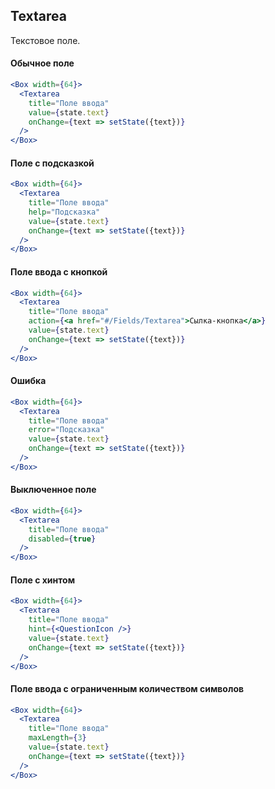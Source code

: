 ## Textarea

Текстовое поле.


#### Обычное поле

```jsx
<Box width={64}>
  <Textarea
    title="Поле ввода"
    value={state.text}
    onChange={text => setState({text})}
  />
</Box>
```

#### Поле с подсказкой

```jsx
<Box width={64}>
  <Textarea
    title="Поле ввода"
    help="Подсказка"
    value={state.text}
    onChange={text => setState({text})}
  />
</Box>
```

#### Поле ввода с кнопкой

```jsx
<Box width={64}>
  <Textarea
    title="Поле ввода"
    action={<a href="#/Fields/Textarea">Сылка-кнопка</a>}
    value={state.text}
    onChange={text => setState({text})}
  />
</Box>
```

#### Ошибка

```jsx
<Box width={64}>
  <Textarea
    title="Поле ввода"
    error="Подсказка"
    value={state.text}
    onChange={text => setState({text})}
  />
</Box>
```

#### Выключенное поле

```jsx
<Box width={64}>
  <Textarea
    title="Поле ввода"
    disabled={true}
  />
</Box>
```

#### Поле с хинтом

```jsx
<Box width={64}>
  <Textarea
    title="Поле ввода"
    hint={<QuestionIcon />}
    value={state.text}
    onChange={text => setState({text})}
  />
</Box>
```

#### Поле ввода с ограниченным количеством символов

```jsx
<Box width={64}>
  <Textarea
    title="Поле ввода"
    maxLength={3}
    value={state.text}
    onChange={text => setState({text})}
  />
</Box>
```
